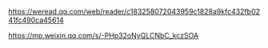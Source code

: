 https://weread.qq.com/web/reader/c183258072043959c1828a9kfc432fb0241fc490ca45614

https://mp.weixin.qq.com/s/-PHp32oNyQLCNbC_kczSOA